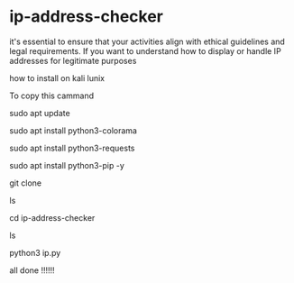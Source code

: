 # ip-address-checker
it's essential to ensure that your activities align with ethical guidelines and legal requirements. If you want to understand how to display or handle IP addresses for legitimate purposes

how to install on kali lunix




To copy this cammand 


sudo apt update


sudo apt install python3-colorama


sudo apt install python3-requests


sudo apt install python3-pip -y


git clone 


ls


cd ip-address-checker


ls


python3 ip.py



all done !!!!!!


